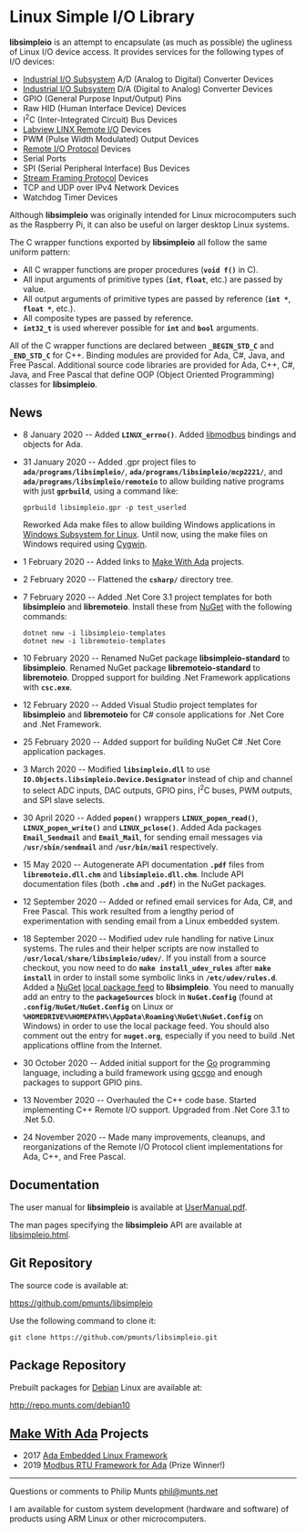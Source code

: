 Linux Simple I/O Library
========================

**libsimpleio** is an attempt to encapsulate (as much as possible) the
ugliness of Linux I/O device access. It provides services for the
following types of I/O devices:

-   [Industrial I/O
    Subsystem](https://wiki.analog.com/software/linux/docs/iio/iio) A/D
    (Analog to Digital) Converter Devices
-   [Industrial I/O
    Subsystem](https://wiki.analog.com/software/linux/docs/iio/iio) D/A
    (Digital to Analog) Converter Devices
-   GPIO (General Purpose Input/Output) Pins
-   Raw HID (Human Interface Device) Devices
-   I<sup>2</sup>C (Inter-Integrated Circuit) Bus Devices
-   [Labview LINX Remote
    I/O](https://www.labviewmakerhub.com/doku.php?id=learn:libraries:linx:spec:start)
    Devices
-   PWM (Pulse Width Modulated) Output Devices
-   [Remote I/O
    Protocol](http://git.munts.com/libsimpleio/doc/RemoteIOProtocol.pdf)
    Devices
-   Serial Ports
-   SPI (Serial Peripheral Interface) Bus Devices
-   [Stream Framing
    Protocol](http://git.munts.com/libsimpleio/doc/StreamFramingProtocol.pdf)
    Devices
-   TCP and UDP over IPv4 Network Devices
-   Watchdog Timer Devices

Although **libsimpleio** was originally intended for Linux
microcomputers such as the Raspberry Pi, it can also be useful on larger
desktop Linux systems.

The C wrapper functions exported by **libsimpleio** all follow the same
uniform pattern:

-   All C wrapper functions are proper procedures (**`void f()`** in C).
-   All input arguments of primitive types (**`int`**, **`float`**,
    etc.) are passed by value.
-   All output arguments of primitive types are passed by reference
    (**`int *`**, **`float *`**, etc.).
-   All composite types are passed by reference.
-   **`int32_t`** is used wherever possible for **`int`** and **`bool`**
    arguments.

All of the C wrapper functions are declared between **`_BEGIN_STD_C`**
and **`_END_STD_C`** for C++. Binding modules are provided for Ada, C\#,
Java, and Free Pascal. Additional source code libraries are provided for
Ada, C++, C\#, Java, and Free Pascal that define OOP (Object Oriented
Programming) classes for **libsimpleio**.

News
----

-   8 January 2020 -- Added **`LINUX_errno()`**. Added
    [libmodbus](https://libmodbus.org) bindings and objects for Ada.
-   31 January 2020 -- Added .gpr project files to
    **`ada/programs/libsimpleio/`**,
    **`ada/programs/libsimpleio/mcp2221/`**, and
    **`ada/programs/libsimpleio/remoteio`** to allow building native
    programs with just **`gprbuild`**, using a command like:

        gprbuild libsimpleio.gpr -p test_userled

    Reworked Ada make files to allow building Windows applications in
    [Windows Subsystem for
    Linux](https://docs.microsoft.com/en-us/windows/wsl/faq). Until now,
    using the make files on Windows required using
    [Cygwin](https://www.cygwin.com).

-   1 February 2020 -- Added links to [Make With
    Ada](https://www.makewithada.org) projects.
-   2 February 2020 -- Flattened the **`csharp/`** directory tree.
-   7 February 2020 -- Added .Net Core 3.1 project templates for both
    **libsimpleio** and **libremoteio**. Install these from
    [NuGet](https://www.nuget.org) with the following commands:

        dotnet new -i libsimpleio-templates
        dotnet new -i libremoteio-templates

-   10 February 2020 -- Renamed NuGet package **libsimpleio-standard**
    to **libsimpleio**. Renamed NuGet package **libremoteio-standard**
    to **libremoteio**. Dropped support for building .Net Framework
    applications with **`csc.exe`**.
-   12 February 2020 -- Added Visual Studio project templates for
    **libsimpleio** and **libremoteio** for C\# console applications for
    .Net Core and .Net Framework.
-   25 February 2020 -- Added support for building NuGet C\# .Net Core
    application packages.
-   3 March 2020 -- Modified **`libsimpleio.dll`** to use
    **`IO.Objects.libsimpleio.Device.Designator`** instead of chip and
    channel to select ADC inputs, DAC outputs, GPIO pins, I<sup>2</sup>C
    buses, PWM outputs, and SPI slave selects.
-   30 April 2020 -- Added **`popen()`** wrappers
    **`LINUX_popen_read()`**, **`LINUX_popen_write()`** and
    **`LINUX_pclose()`**. Added Ada packages **`Email_Sendmail`** and
    **`Email_Mail`**, for sending email messages via
    **`/usr/sbin/sendmail`** and **`/usr/bin/mail`** respectively.
-   15 May 2020 -- Autogenerate API documentation **`.pdf`** files from
    **`libremoteio.dll.chm`** and **`libsimpleio.dll.chm`**. Include API
    documentation files (both **`.chm`** and **`.pdf`**) in the NuGet
    packages.
-   12 September 2020 -- Added or refined email services for Ada, C\#,
    and Free Pascal. This work resulted from a lengthy period of
    experimentation with sending email from a Linux embedded system.
-   18 September 2020 -- Modified udev rule handling for native Linux
    systems. The rules and their helper scripts are now installed to
    **`/usr/local/share/libsimpleio/udev/`**. If you install from a
    source checkout, you now need to do **`make install_udev_rules`**
    after **`make install`** in order to install some symbolic links in
    **`/etc/udev/rules.d`**.  
    Added a [NuGet](https://www.nuget.org) [local package
    feed](https://docs.microsoft.com/en-us/nuget/hosting-packages/local-feeds)
    to **libsimpleio**. You need to manually add an entry to the
    **`packageSources`** block in **`NuGet.Config`** (found at
    **`.config/NuGet/NuGet.Config`** on Linux or
    **`%HOMEDRIVE%%HOMEPATH%\AppData\Roaming\NuGet\NuGet.Config`** on
    Windows) in order to use the local package feed. You should also
    comment out the entry for **`nuget.org`**, especially if you need to
    build .Net applications offline from the Internet.
-   30 October 2020 -- Added initial support for the
    [Go](https://golang.org) programming language, including a build
    framework using [gccgo](https://golang.org/doc/install/gccgo) and
    enough packages to support GPIO pins.
-   13 November 2020 -- Overhauled the C++ code base. Started
    implementing C++ Remote I/O support. Upgraded from .Net Core 3.1 to
    .Net 5.0.
-   24 November 2020 -- Made many improvements, cleanups, and
    reorganizations of the Remote I/O Protocol client implementations
    for Ada, C++, and Free Pascal.

Documentation
-------------

The user manual for **libsimpleio** is available at
[UserManual.pdf](http://git.munts.com/libsimpleio/doc/UserManual.pdf).

The man pages specifying the **libsimpleio** API are available at
[libsimpleio.html](http://git.munts.com/libsimpleio/doc/libsimpleio.html).

Git Repository
--------------

The source code is available at:

<https://github.com/pmunts/libsimpleio>

Use the following command to clone it:

    git clone https://github.com/pmunts/libsimpleio.git

Package Repository
------------------

Prebuilt packages for [Debian](http://www.debian.org) Linux are
available at:

<http://repo.munts.com/debian10>

[Make With Ada](https://www.makewithada.org/) Projects
------------------------------------------------------

-   2017 [Ada Embedded Linux
    Framework](https://www.makewithada.org/entry/ada_linux_sensor_framework)
-   2019 [Modbus RTU Framework for
    Ada](https://www.hackster.io/philip-munts/modbus-rtu-framework-for-ada-f33cc6)
    (Prize Winner!)

------------------------------------------------------------------------

Questions or comments to Philip Munts <phil@munts.net>

I am available for custom system development (hardware and software) of
products using ARM Linux or other microcomputers.
